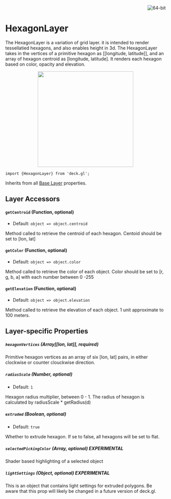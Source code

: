 <p align="right">
  <img src="https://img.shields.io/badge/extruded-yes-blue.svg?style=flat-square" alt="64-bit" />
</p>

# HexagonLayer

The HexagonLayer is a variation of grid layer. it is intended to render tessellatied hexagons,
and also enables height in 3d. The HexagonLayer takes in the vertices of a primitive
hexagon as [[longitude, latitude]], and an array of hexagon centroid as [longitude, latitude].
It renders each hexagon based on color, opacity and elevation.

<div align="center">
  <img height="300" src="/demo/src/static/images/hexagon-layer.png" />
</div>

    import {HexagonLayer} from 'deck.gl';

Inherits from all [Base Layer](/docs/layers/base-layer.md) properties.


## Layer Accessors

#### `getCentroid` (Function, optional)

- Default: `object => object.centroid`

Method called to retrieve the centroid of each hexagon. Centoid should be set to [lon, lat]

#### `getColor` (Function, optional)

- Default: `object => object.color`

Method called to retrieve the color of each object. Color should be set to [r, g, b, a]
with each number between 0 -255

#### `getElevation` (Function, optional)

- Default: `object => object.elevation`

Method called to retrieve the elevation of each object. 1 unit approximate to 100 meters.


## Layer-specific Properties

##### `hexagonVertices` (Array[[lon, lat]], required)

Primitive hexagon vertices as an array of six [lon, lat] pairs,
in either clockwise or counter clouckwise direction.

##### `radiusScale` (Number, optional)

- Default: `1`

Hexagon radius multiplier, between 0 - 1. The radius of hexagon is calculated by 
radiusScale * getRadius(d)

##### `extruded` (Boolean, optional)

- Default: `true`

Whether to extrude hexagon. If se to false, all hexagons will be set to flat.

##### `selectedPickingColor` (Array, optional) **EXPERIMENTAL**

Shader based highlighting of a selected object

##### `lightSettings` (Object, optional) **EXPERIMENTAL**

This is an object that contains light settings for extruded polygons.
Be aware that this prop will likely be changed in a future version of deck.gl.
